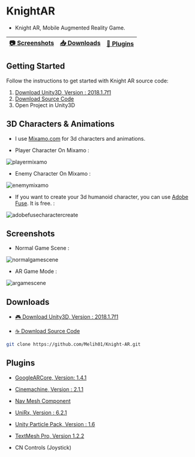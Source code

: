 # KnightAR

- Knight AR, Mobile Augmented Reality Game.

| [:camera: Screenshots](#screenshots) |  [:inbox_tray: Downloads](#downloads)  | [:school_satchel: Plugins](#plugins)
----------- |----------- |----------- |

## Getting Started
Follow the instructions to get started with Knight AR source code:

1. [Download Unity3D, Version : 2018.1.7f1](#downloads)
2. [Download Source Code](#downloads)
3. Open Project in Unity3D

## 3D Characters & Animations

- I use [Mixamo.com](https://www.mixamo.com) for 3d characters and animations.

- Player Character On Mixamo : 

![playermixamo](https://user-images.githubusercontent.com/10868951/44962221-8ed87000-af25-11e8-8203-7cf1439d4c15.png)

- Enemy Character On Mixamo : 

![enemymixamo](https://user-images.githubusercontent.com/10868951/44962220-8ed87000-af25-11e8-88c5-0e40b022e3b5.png)

- If you want to create your 3d humanoid character, you can use [Adobe Fuse](https://www.adobe.com/tr/products/fuse.html). It is free. :

![adobefusecharactercreate](https://user-images.githubusercontent.com/10868951/44962298-ba0f8f00-af26-11e8-802e-c25f2d7531c5.png)

## Screenshots

 - Normal Game Scene :
 
 ![normalgamescene](https://user-images.githubusercontent.com/10868951/45256101-5f4cbc00-b39a-11e8-896d-860652c6ce98.png)
 
 - AR Game Mode :
 
 ![argamescene](https://user-images.githubusercontent.com/10868951/45256357-f8310680-b39d-11e8-8b52-18aff68cdf0a.jpeg)

## Downloads

- [:video_game: Download Unity3D, Version : 2018.1.7f1](https://download.unity3d.com/download_unity/4cb482063d12/UnityDownloadAssistant-2018.1.7f1.exe)

- [:coffee: Download Source Code](https://codeload.github.com/Melih01/Knight-AR/zip/master)

```bash
git clone https://github.com/Melih01/Knight-AR.git
```

## Plugins

- [GoogleARCore, Version: 1.4.1](https://github.com/google-ar/arcore-unity-sdk/releases/tag/v1.4.1)

- [Cinemachine, Version : 2.1.1](https://assetstore.unity.com/packages/essentials/cinemachine-79898)

- [Nav Mesh Component](https://github.com/Unity-Technologies/NavMeshComponents)

- [UniRx, Version : 6.2.1](https://assetstore.unity.com/packages/tools/integration/unirx-reactive-extensions-for-unity-17276)

- [Unity Particle Pack, Version : 1.6](https://assetstore.unity.com/packages/essentials/asset-packs/unity-particle-pack-5-x-73777)

- [TextMesh Pro, Version 1.2.2](https://assetstore.unity.com/packages/essentials/beta-projects/textmesh-pro-84126)

- CN Controls (Joystick)

